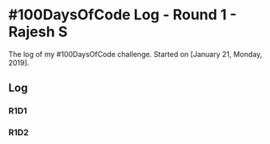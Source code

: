 # #100DaysOfCode Log - Round 1 - Rajesh S

The log of my #100DaysOfCode challenge. Started on [January 21, Monday, 2019].

## Log

### R1D1 

### R1D2
